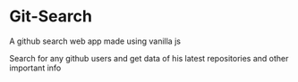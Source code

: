 # Git-Search
A github search web app made using vanilla js

Search for any github users and get data of his latest repositories and other important info
